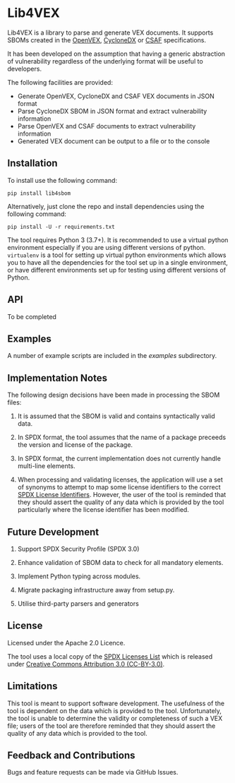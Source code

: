 # Lib4VEX

Lib4VEX is a library to parse and generate VEX documents. It supports SBOMs created in the [OpenVEX](https://openvex.dev),
[CycloneDX](https://www.cyclonedx.org) or [CSAF](https://docs.oasis-open.org/csaf/csaf/v2.0/csaf-v2.0.html) specifications.

It has been developed on the assumption that having a generic abstraction of vulnerability
regardless of the underlying format will be useful to developers.

The following facilities are provided:

- Generate OpenVEX, CycloneDX and CSAF VEX documents in JSON format
- Parse CycloneDX SBOM in JSON format and extract vulnerability information
- Parse OpenVEX and CSAF documents to extract vulnerability information
- Generated VEX document can be output to a file or to the console

## Installation

To install use the following command:

`pip install lib4sbom`

Alternatively, just clone the repo and install dependencies using the following command:

`pip install -U -r requirements.txt`

The tool requires Python 3 (3.7+). It is recommended to use a virtual python environment especially
if you are using different versions of python. `virtualenv` is a tool for setting up virtual python environments which
allows you to have all the dependencies for the tool set up in a single environment, or have different environments set
up for testing using different versions of Python.

## API

To be completed

## Examples

A number of example scripts are included in the _examples_ subdirectory.
						
## Implementation Notes

The following design decisions have been made in processing the SBOM files:

1. It is assumed that the SBOM is valid and contains syntactically valid data.

2. In SPDX format, the tool assumes that the name of a package preceeds the version and license of the package.

3. In SPDX format, the current implementation does not currently handle multi-line elements.

4. When processing and validating licenses, the application will use a set of synonyms to attempt to map some license identifiers to the correct [SPDX License Identifiers](https://spdx.org/licenses/). However, the
user of the tool is reminded that they should assert the quality of any data which is provided by the tool particularly where the license identifier has been modified.

## Future Development

1. Support SPDX Security Profile (SPDX 3.0)

2. Enhance validation of SBOM data to check for all mandatory elements.

3. Implement Python typing across modules.

4. Migrate packaging infrastructure away from setup.py.

5. Utilise third-party parsers and generators

## License

Licensed under the Apache 2.0 Licence.

The tool uses a local copy of the [SPDX Licenses List](https://github.com/spdx/license-list-data) which is released under
[Creative Commons Attribution 3.0 (CC-BY-3.0)](http://creativecommons.org/licenses/by/3.0/).

## Limitations

This tool is meant to support software development. The usefulness of the tool is dependent on the data
which is provided to the tool. Unfortunately, the tool is unable to determine the validity or completeness of such a VEX file; users of the tool
are therefore reminded that they should assert the quality of any data which is provided to the tool.

## Feedback and Contributions

Bugs and feature requests can be made via GitHub Issues.